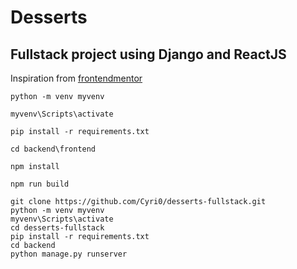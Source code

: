 # Desserts
## Fullstack project using Django and ReactJS

Inspiration from [frontendmentor](https://www.frontendmentor.io/challenges/product-list-with-cart-5MmqLVAp_d)


```batch
python -m venv myvenv
```

```batch
myvenv\Scripts\activate
```

```batch
pip install -r requirements.txt
```

```batch
cd backend\frontend
```

```batch
npm install
```

```batch
npm run build
```


```batch
git clone https://github.com/Cyri0/desserts-fullstack.git
python -m venv myvenv
myvenv\Scripts\activate
cd desserts-fullstack
pip install -r requirements.txt
cd backend
python manage.py runserver

```
